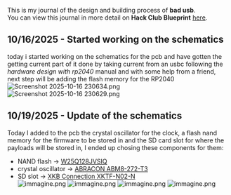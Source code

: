 <!--
  ===================    !!READ THIS NOTICE!!   ====================
  DO NOT edit this file manually. Your changes WILL BE OVERWRITTEN!
  This journal is auto generated and updated by Hack Club Blueprint.
  To edit this file, please edit your journal entries on Blueprint.
  ==================================================================
-->

This is my journal of the design and building process of **bad usb**.  
You can view this journal in more detail on **Hack Club Blueprint** [here](https://blueprint.hackclub.com/projects/554).


## 10/16/2025 - Started working on the schematics  

today i started working on the schematics for the pcb and have gotten the getting current part of it done by taking current from an usbc following the *hardware design with rp2040* manual and with some help from a friend, next step will be adding the flash memory for the RP2040 ![Screenshot 2025-10-16 230634.png](https://blueprint.hackclub.com/user-attachments/blobs/proxy/eyJfcmFpbHMiOnsiZGF0YSI6MjUzNywicHVyIjoiYmxvYl9pZCJ9fQ==--dc694b588f93bdb98de7e09457de0a6956a1634e/Screenshot%202025-10-16%20230634.png)
![Screenshot 2025-10-16 230629.png](https://blueprint.hackclub.com/user-attachments/blobs/proxy/eyJfcmFpbHMiOnsiZGF0YSI6MjUzOCwicHVyIjoiYmxvYl9pZCJ9fQ==--54805551da08d550d934c43212be7d57ab3e1bc4/Screenshot%202025-10-16%20230629.png)

  

## 10/19/2025 - Update of the schematics  

Today I added to the pcb the crystal oscillator for the clock, a flash nand memory for the firmware to be stored in and the SD card slot for where the payloads will be stored in, I ended up chosing these components for them:
- NAND flash -> [W25Q128JVSIQ](https://www.lcsc.com/product-detail/C97521.html)
- crystal oscillator -> [ABRACON ABM8-272-T3](https://www.lcsc.com/product-detail/C20625731.html)
- SD slot -> [XKB Connection XKTF-N02-N](https://www.lcsc.com/product-detail/C381084.html)  
![immagine.png](https://blueprint.hackclub.com/user-attachments/blobs/proxy/eyJfcmFpbHMiOnsiZGF0YSI6MzU1MCwicHVyIjoiYmxvYl9pZCJ9fQ==--34b982a331d833b522f63478fed2d2a639e90acd/immagine.png)
![immagine.png](https://blueprint.hackclub.com/user-attachments/blobs/proxy/eyJfcmFpbHMiOnsiZGF0YSI6MzU0NiwicHVyIjoiYmxvYl9pZCJ9fQ==--3582fdbcb1fcd8f11a64fc2c3d7786df2f655063/immagine.png)
![immagine.png](https://blueprint.hackclub.com/user-attachments/blobs/proxy/eyJfcmFpbHMiOnsiZGF0YSI6MzU0NywicHVyIjoiYmxvYl9pZCJ9fQ==--c1eba9cb1717d2498b0029c50386762df6434666/immagine.png)
![immagine.png](https://blueprint.hackclub.com/user-attachments/blobs/proxy/eyJfcmFpbHMiOnsiZGF0YSI6MzU0OCwicHVyIjoiYmxvYl9pZCJ9fQ==--f7a710f2e5a6999b59d8969795ccabaa07cbd717/immagine.png)
  

